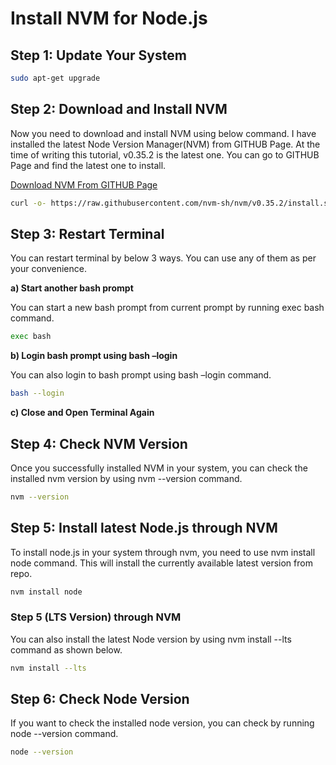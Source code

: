 # Install NVM for Node.js

## Step 1:  Update Your System

```bash
sudo apt-get upgrade
```

## Step 2: Download and Install NVM

Now you need to download and install NVM using below command. I have installed the latest Node Version Manager(NVM) from GITHUB Page. At the time of writing this tutorial, v0.35.2 is the latest one. You can go to GITHUB Page and find the latest one to install.

[Download NVM From GITHUB Page](https://github.com/nvm-sh/nvm)

```bash
curl -o- https://raw.githubusercontent.com/nvm-sh/nvm/v0.35.2/install.sh | bash
```

## Step 3: Restart Terminal

You can restart terminal by below 3 ways. You can use any of them as per your convenience.

__a) Start another bash prompt__

You can start a new bash prompt from current prompt by running exec bash command.

```bash
exec bash
```

__b) Login bash prompt using bash –login__

You can also login to bash prompt using bash –login command.

```bash
bash --login
```

__c) Close and Open Terminal Again__

## Step 4: Check NVM Version

Once you successfully installed NVM in your system, you can check the installed nvm version by using nvm --version command.

```bash
nvm --version
```

## Step 5: Install latest Node.js through NVM

To install node.js in your system through nvm, you need to use nvm install node command. This will install the currently available latest version from repo.

```bash
nvm install node
```

### Step 5 (LTS Version) through NVM

You can also install the latest Node version by using nvm install --lts command as shown below.

```bash
nvm install --lts
```

## Step 6:  Check Node Version

If you want to check the installed node version, you can check by running node --version command.

```bash
node --version
```



